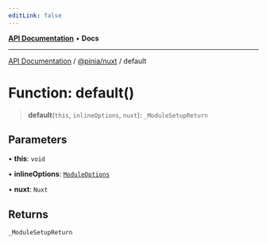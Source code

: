 ```yaml
---
editLink: false
---
```


[**API Documentation**](../../../index.md) • **Docs**

***

[API Documentation](../../../index.md) / [@pinia/nuxt](../index.md) / default

# Function: default()

> **default**(`this`, `inlineOptions`, `nuxt`): `_ModuleSetupReturn`

## Parameters

• **this**: `void`

• **inlineOptions**: [`ModuleOptions`](../interfaces/ModuleOptions.md)

• **nuxt**: `Nuxt`

## Returns

`_ModuleSetupReturn`
